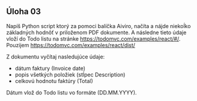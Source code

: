 ## Úloha 03

Napíš Python script ktorý za pomoci balíčka Aiviro, načíta a nájde niekoĺko základných hodnôť v priloženom PDF dokumente.
A následne tieto údaje vloží do Todo listu na stránke https://todomvc.com/examples/react/#/.
Pouzijem https://todomvc.com/examples/react/dist/

Z dokumentu vyčítaj nasledujúce údaje:
 * dátum faktury (Invoice date)
 * popis všetkých položiek (stĺpec Description)
 * celkovú hodnotu faktúry (Total)

Dátum vlož do Todo listu vo formáte (DD.MM.YYYY).
